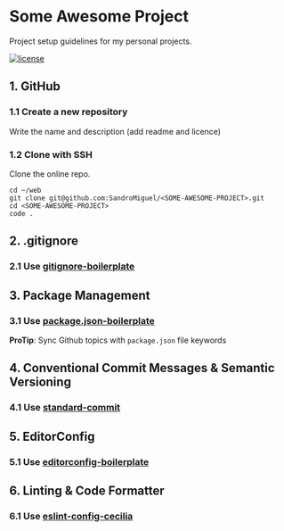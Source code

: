 # Some Awesome Project

Project setup guidelines for my personal projects.

[![license](https://img.shields.io/badge/License-MIT-blue.svg?style=flat)](LICENSE)

## 1. GitHub

### 1.1 Create a new repository

Write the name and description (add readme and licence)

### 1.2 Clone with SSH

Clone the online repo.

```
cd ~/web
git clone git@github.com:SandroMiguel/<SOME-AWESOME-PROJECT>.git
cd <SOME-AWESOME-PROJECT>
code .
```

## 2. .gitignore

### 2.1 Use [gitignore-boilerplate](https://github.com/SandroMiguel/gitignore-boilerplate)

## 3. Package Management

### 3.1 Use [package.json-boilerplate](https://github.com/SandroMiguel/package.json-boilerplate)

**ProTip**: Sync Github topics with `package.json` file keywords

## 4. Conventional Commit Messages & Semantic Versioning

### 4.1 Use [standard-commit](https://github.com/SandroMiguel/standard-commit)

## 5. EditorConfig

### 5.1 Use [editorconfig-boilerplate](https://github.com/SandroMiguel/editorconfig-boilerplate)

## 6. Linting & Code Formatter

### 6.1 Use [eslint-config-cecilia](https://github.com/SandroMiguel/eslint-config-cecilia)
